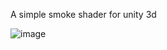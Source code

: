 A simple smoke shader for unity 3d

![image](https://github.com/anim3-coder/smoke-particle-forUnity3d/assets/173183964/ba73e64d-6495-4f10-abec-b2901e93adc1)

